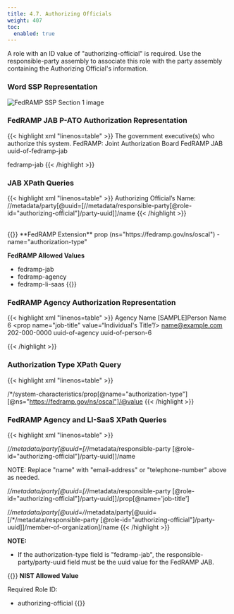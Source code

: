 ```yaml
---
title: 4.7. Authorizing Officials
weight: 407
toc:
  enabled: true
---
```


A role with an ID value of "authorizing-official" is required. Use the responsible-party assembly to associate this role with the party assembly containing the Authorizing Official's information. 

### **Word SSP Representation**

<img src="/img/ssp-figure-4_7.png" alt="FedRAMP SSP Section 1 image">

### **FedRAMP JAB P-ATO Authorization Representation**
{{< highlight xml "linenos=table" >}}
<metadata>
      <!-- cut -->
      <role id="authorizing-official">
         <title>Authorizing Official</title>
         <desc>The government executive(s) who authorize this system.</desc>
      </role>
      <!-- cut -->
      <party uuid="uuid-of-fedramp-jab" type="organization">
         <name>FedRAMP: Joint Authorization Board<name>
         <short-name>FedRAMP JAB</short-name>
      </party>
      <!-- cut -->
      <responsible-party role-id="authorizing-official">
         <party-uuid>uuid-of-fedramp-jab</party-uuid>
      </responsible-party>
   </metadata>
   <!-- import -->
   <system-characteristics>
   <!-- description -->
      <prop name="authorization-type" 
                            ns="https://fedramp.gov/ns/oscal">fedramp-jab</prop>
   <!-- prop -->
   </system-characteristics>
{{< /highlight >}}

### **JAB XPath Queries**

{{< highlight xml "linenos=table" >}}
Authorizing Official’s Name:
//metadata/party[@uuid=[//metadata/responsible-party[@role-id="authorizing-official"]/party-uuid]]/name
{{< /highlight >}}

<br>
{{<callout>}}
**FedRAMP Extension**
prop (ns="https://fedramp.gov/ns/oscal")
- name="authorization-type" 

**FedRAMP Allowed Values**
- fedramp-jab
- fedramp-agency
- fedramp-li-saas
{{</callout>}}

### **FedRAMP Agency Authorization Representation**
{{< highlight xml "linenos=table" >}}
<metadata>
      <role id="authorizing-official">
         <title>Authorizing Official</title>
      </role>
      <party uuid="uuid-of-agency" type="organization">
         <name>Agency Name</name>
      </party>
      <party uuid="uuid-of-person-6" type="person">
         <name>[SAMPLE]Person Name 6</name>
         <prop name="job-title" value=“Individual's Title”/>
         <email-address>name@example.com</email-address>
         <telephone-number>202-000-0000</telephone-number>
         <member-of-organization>uuid-of-agency</member-of-organization>
      </party>
      <responsible-party role-id="authorizing-official">
         <party-uuid>uuid-of-person-6</party-uuid>
      </responsible-party>
   </metadata>
   <!-- import -->
   <system-characteristics>
   <!-- description -->
      <prop name="authorization-type" 
            ns=https://fedramp.gov/ns/oscal 
            value=“fedramp-agency”/>
   <!-- prop -->
   </system-characteristics>
{{< /highlight >}}



### **Authorization Type XPath Query**

{{< highlight xml "linenos=table" >}}
<!-- FedRAMP Authorization Type: -->
/*/system-characteristics/prop[@name="authorization-type"][@ns="https://fedramp.gov/ns/oscal"]/@value
{{< /highlight >}}

### **FedRAMP Agency and LI-SaaS XPath Queries**
{{< highlight xml "linenos=table" >}}
<!-- Authorizing Official’s Name: -->
/*/metadata/party[@uuid=[/*/metadata/responsible-party [@role-id="authorizing-official"]/party-uuid]]/name

NOTE: Replace "name" with "email-address" or "telephone-number" above as needed.

<!-- Authorizing Official’s Title: -->
/*/metadata/party[@uuid=[/*/metadata/responsible-party [@role-id="authorizing-official"]/party-uuid]]/prop[@name='job-title']

<!-- Authorizing Official's Agency: -->
/*/metadata/party[@uuid=/*/metadata/party[@uuid=[/*/metadata/responsible-party [@role-id="authorizing-official"]/party-uuid]]/member-of-organization]/name
{{< /highlight >}}


**NOTE:** 

- If the authorization-type field is "fedramp-jab", the responsible-party/party-uuid field must be the uuid value for the FedRAMP JAB.


{{<callout>}}
**NIST Allowed Value**

Required Role ID:
- authorizing-official
{{</callout>}}